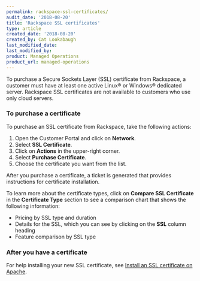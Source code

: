 ```yaml
---
permalink: rackspace-ssl-certificates/
audit_date: '2018-08-20'
title: 'Rackspace SSL certificates'
type: article
created_date: '2018-08-20'
created_by: Cat Lookabaugh
last_modified_date:
last_modified_by:
product: Managed Operations
product_url: managed-operations
---
```


To purchase a Secure Sockets Layer (SSL) certificate from Rackspace, a customer
must have at least one active Linux&reg; or Windows&reg; dedicated server.
Rackspace SSL certificates are not available to customers who use only cloud
servers.

### To purchase a certificate

To purchase an SSL certificate from Rackspace, take the following actions:

1. Open the Customer Portal and click on **Network**.
2. Select **SSL Certificate**.
3. Click on **Actions** in the upper-right corner.
4. Select **Purchase Certificate**.
5. Choose the certificate you want from the list.

After you purchase a certificate, a ticket is generated that provides
instructions for certificate installation.

To learn more about the certificate types, click on **Compare SSL
Certificate** in the **Certificate Type** section to see a comparison chart that
shows the following information:

- Pricing by SSL type and duration
- Details for the SSL, which you can see by clicking on the **SSL** column heading
- Feature comparison by SSL type

### After you have a certificate

For help installing your new SSL certificate, see [Install an SSL certificate
on Apache](/how-to/installing-an-ssl-certificate-on-apache/).

